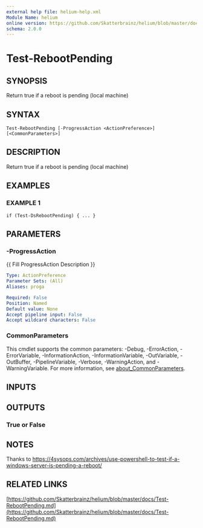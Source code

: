 ```yaml
---
external help file: helium-help.xml
Module Name: helium
online version: https://github.com/Skatterbrainz/helium/blob/master/docs/Test-RebootPending.md
schema: 2.0.0
---
```


# Test-RebootPending

## SYNOPSIS
Return true if a reboot is pending (local machine)

## SYNTAX

```
Test-RebootPending [-ProgressAction <ActionPreference>] [<CommonParameters>]
```

## DESCRIPTION
Return true if a reboot is pending (local machine)

## EXAMPLES

### EXAMPLE 1
```
if (Test-DsRebootPending) { ... }
```

## PARAMETERS

### -ProgressAction
{{ Fill ProgressAction Description }}

```yaml
Type: ActionPreference
Parameter Sets: (All)
Aliases: proga

Required: False
Position: Named
Default value: None
Accept pipeline input: False
Accept wildcard characters: False
```

### CommonParameters
This cmdlet supports the common parameters: -Debug, -ErrorAction, -ErrorVariable, -InformationAction, -InformationVariable, -OutVariable, -OutBuffer, -PipelineVariable, -Verbose, -WarningAction, and -WarningVariable. For more information, see [about_CommonParameters](http://go.microsoft.com/fwlink/?LinkID=113216).

## INPUTS

## OUTPUTS

### True or False
## NOTES
Thanks to https://4sysops.com/archives/use-powershell-to-test-if-a-windows-server-is-pending-a-reboot/

## RELATED LINKS

[https://github.com/Skatterbrainz/helium/blob/master/docs/Test-RebootPending.md](https://github.com/Skatterbrainz/helium/blob/master/docs/Test-RebootPending.md)

